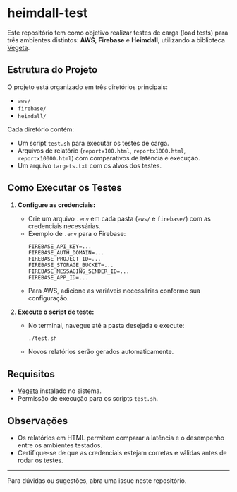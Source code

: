 # heimdall-test

Este repositório tem como objetivo realizar testes de carga (load tests) para três ambientes distintos: **AWS**, **Firebase** e **Heimdall**, utilizando a biblioteca [Vegeta](https://github.com/tsenart/vegeta).

## Estrutura do Projeto

O projeto está organizado em três diretórios principais:

- `aws/`
- `firebase/`
- `heimdall/`

Cada diretório contém:
- Um script `test.sh` para executar os testes de carga.
- Arquivos de relatório (`reportx100.html`, `reportx1000.html`, `reportx10000.html`) com comparativos de latência e execução.
- Um arquivo `targets.txt` com os alvos dos testes.

## Como Executar os Testes

1. **Configure as credenciais:**
   - Crie um arquivo `.env` em cada pasta (`aws/` e `firebase/`) com as credenciais necessárias.
   - Exemplo de `.env` para o Firebase:
     ```env
     FIREBASE_API_KEY=...
     FIREBASE_AUTH_DOMAIN=...
     FIREBASE_PROJECT_ID=...
     FIREBASE_STORAGE_BUCKET=...
     FIREBASE_MESSAGING_SENDER_ID=...
     FIREBASE_APP_ID=...
     ```
   - Para AWS, adicione as variáveis necessárias conforme sua configuração.

2. **Execute o script de teste:**
   - No terminal, navegue até a pasta desejada e execute:
     ```sh
     ./test.sh
     ```
   - Novos relatórios serão gerados automaticamente.

## Requisitos
- [Vegeta](https://github.com/tsenart/vegeta) instalado no sistema.
- Permissão de execução para os scripts `test.sh`.

## Observações
- Os relatórios em HTML permitem comparar a latência e o desempenho entre os ambientes testados.
- Certifique-se de que as credenciais estejam corretas e válidas antes de rodar os testes.

---

Para dúvidas ou sugestões, abra uma issue neste repositório.
